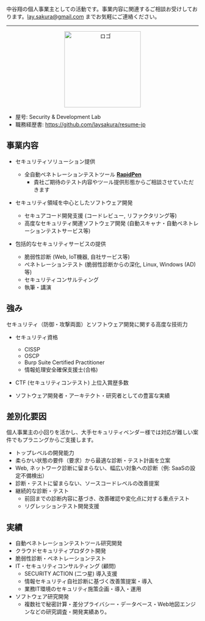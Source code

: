 中谷翔の個人事業主としての活動です。事業内容に関連するご相談お受けしております。lay.sakura@gmail.com までお気軽にご連絡ください。

---

<p align="center">
  <img src="https://raw.githubusercontent.com/laysakura/Security-Development-Lab/main/logo.png" alt="ロゴ" width="200px">
</p>

- 屋号: Security & Development Lab
- 職務経歴書: https://github.com/laysakura/resume-jp

## 事業内容

- セキュリティソリューション提供
  - 全自動ペネトレーションテストツール [**RapidPen**](https://rapidpen.webnode.jp/)
    - 貴社ご期待のテスト内容やツール提供形態からご相談させていただきます

- セキュリティ領域を中心としたソフトウェア開発
  - セキュアコード開発支援 (コードレビュー, リファクタリング等)
  - 高度なセキュリティ関連ソフトウェア開発 (自動スキャナ・自動ペネトレーションテストサービス等)

- 包括的なセキュリティサービスの提供
  - 脆弱性診断 (Web, IoT機器, 自社サービス等)
  - ペネトレーションテスト (脆弱性診断からの深化, Linux, Windows (AD) 等)
  - セキュリティコンサルティング
  - 執筆・講演

## 強み

セキュリティ（防御・攻撃両面）とソフトウェア開発に関する高度な技術力

- セキュリティ資格
  - CISSP
  - OSCP
  - Burp Suite Certified Practitioner
  - 情報処理安全確保支援士(合格)

- CTF (セキュリティコンテスト) 上位入賞歴多数
- ソフトウェア開発者・アーキテクト・研究者としての豊富な実績

## 差別化要因

個人事業主の小回りを活かし、大手セキュリティベンダー様では対応が難しい案件でもプラニングからご支援します。

- トップレベルの開発能力
- 柔らかい状態の要件（要求）から最適な診断・テスト計画を立案
- Web, ネットワーク診断に留まらない、幅広い対象への診断（例: SaaSの設定不備検出）
- 診断・テストに留まらない、ソースコードレベルの改善提案
- 継続的な診断・テスト
  - 前回までの診断内容に基づき、改善確認や変化点に対する重点テスト
  - リグレッションテスト開発支援
 
## 実績

- 自動ペネトレーションテストツール研究開発
- クラウドセキュリティプロダクト開発
- 脆弱性診断・ペネトレーションテスト
- IT・セキュリティコンサルティング (顧問)
  - SECURITY ACTION (二つ星) 導入支援
  - 情報セキュリティ自社診断に基づく改善策提案・導入
  - 業務IT環境のセキュリティ施策企画・導入・運用
- ソフトウェア研究開発
  - 複数社で秘密計算・差分プライバシー・データベース・Web地図エンジンなどの研究調査・開発実績あり。
